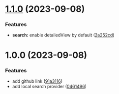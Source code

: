 # [1.1.0](https://github.com/yamyam263/yams-chords/compare/v1.0.0...v1.1.0) (2023-09-08)


### Features

* **search:** enable detailedView by default ([2a252cd](https://github.com/yamyam263/yams-chords/commit/2a252cdc68d24ecf644c88d31e50633729c97327))

# 1.0.0 (2023-09-08)


### Features

* add github link ([91a3116](https://github.com/yamyam263/yams-chords/commit/91a3116ad85fe72a078ca2c1e201e4e4642bc474))
* add local search provider ([0461496](https://github.com/yamyam263/yams-chords/commit/0461496f719c50f74e01955d39963a20d65b6ff0))
